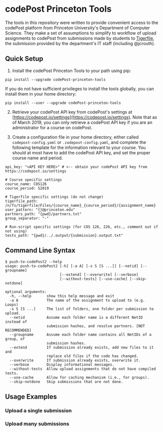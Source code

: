 # codePost Princeton Tools

The tools in this repository were written to provide convenient access to the codePost platform from Princeton University's Department of Computer Science. They make a set of assumptions to simplify to workflow of upload assignments to codePost from submissions made by students to [Tigerfile](https://csguide.cs.princeton.edu/academic/tigerfile), the submission provided by the department's IT staff (including @jcrouth).

## Quick Setup

1. Install the codePost Princeton Tools to your path using pip:

```
pip install --upgrade codePost-princeton-tools
```

If you do not have sufficient privileges to install the tools globally, you can install them in your home directory:

```
pip install --user --upgrade codePost-princeton-tools
```

2. Retrieve your codePost API key from codePost's settings at [https://codepost.io/settings](https://codepost.io/settings). Note that as of March 2019, you can only retrieve a codePost API key if you are an administrator for a course on codePost.

3. Create a configuration file in your home directory, either called `codepost-config.yaml` or `.codepost-config.yaml`, and complete the following template for the information relevant to your course. You should at most have to add the codePost API key, and set the proper course name and period.

```
api_key: "<API KEY HERE>" # <-- obtain your codePost API key from https://codepost.io/settings

# Course specific settings
course_name: COS126
course_period: S2019

# Tigerfile specific settings (do not change)
tigerfile_path: /n/fs/tigerfile/Files/{course_name}_{course_period}/{assignment_name}
user_pattern: "{}@princeton.edu"
partners_path: "{pwd}/partners.txt"
group_separator: "-"

# Run-script specific settings (for COS 126, 226, etc., comment out if not using)
tests_path: "{pwd}/../.output/{submission}.output.txt"
```

## Command Line Syntax

```
$ push-to-codePost2 --help
usage: push-to-codePost2 [-h] [-a A] [-s S [S ...]] [--netid] [--groupname]
                         [--extend] [--overwrite] [--verbose]
                         [--without-tests] [--use-cache] [--skip-notdone]

optional arguments:
  -h, --help       show this help message and exit
  -a A             The name of the assignment to upload to (e.g. Loops)
  -s S [S ...]     The list of folders, one folder per submission to upload.
  --netid          Assume each folder name is a different NetID instead of
                   submission hashes, and resolve partners. [NOT RECOMMENDED]
  --groupname      Assume each folder name contains all NetIDs of a group, of
                   submission hashes.
  --extend         If submission already exists, add new files to it and
                   replace old files if the code has changed.
  --overwrite      If submission already exists, overwrite it.
  --verbose        Display informational messages.
  --without-tests  Allow upload assignments that do not have compiled tests.
  --use-cache      Allow for caching mechanism (i.e., for groups).
  --skip-notdone   Skip submissions that are not done.
```

## Usage Examples

### Upload a single submission

### Upload many submissions
